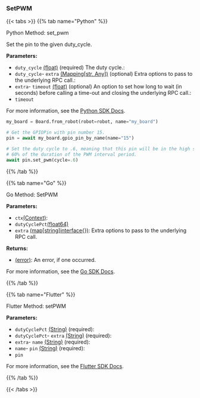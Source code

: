 ### SetPWM

\{\{< tabs >}}
\{\{% tab name="Python" %}\}

Python Method: set_pwm

Set the pin to the given duty_cycle.

**Parameters:**

- `duty_cycle` [(float)](https://docs.python.org/3/library/stdtypes.html#numeric-types-int-float-complex) (required) The duty cycle.:
- `duty_cycle`- `extra` [(Mapping[str, Any])](<INSERT PARAM TYPE LINK>) (optional) Extra options to pass to the underlying RPC call.:
- `extra`- `timeout` [(float)](<INSERT PARAM TYPE LINK>) (optional) An option to set how long to wait (in seconds) before calling a time-out and closing the underlying RPC call.:
- `timeout`

For more information, see the [Python SDK Docs](https://python.viam.dev/autoapi/viam/components/board/client/index.html#viam.components.board.client.GPIOPinClient.set_pwm).

``` python {class="line-numbers linkable-line-numbers"}
my_board = Board.from_robot(robot=robot, name="my_board")

# Get the GPIOPin with pin number 15.
pin = await my_board.gpio_pin_by_name(name="15")

# Set the duty cycle to .6, meaning that this pin will be in the high state for
# 60% of the duration of the PWM interval period.
await pin.set_pwm(cycle=.6)

```

\{\{% /tab %}}

\{\{% tab name="Go" %\}\}

Go Method: SetPWM

**Parameters:**

- `ctx`[(Context)](https://pkg.go.dev/context#ctx):
- `dutyCyclePct`[(float64)](<INSERT PARAM TYPE LINK>)
- `extra` [(map[string]interface\{\})](https://go.dev/blog/maps): Extra options to pass to the underlying RPC call.

**Returns:**

- [(error)](https://pkg.go.dev/builtin#error): An error, if one occurred.

For more information, see the [Go SDK Docs](https://pkg.go.dev/go.viam.com/rdk/components/board#GPIOPin).

\{\{% /tab %}}

\{\{% tab name="Flutter" %}\}

Flutter Method: setPWM

**Parameters:**

- `dutyCyclePct` [(String)](https://api.flutter.dev/flutter/dart-core/String-class.html) (required):
- `dutyCyclePct`- `extra` [(String)](https://api.flutter.dev/flutter/dart-core/String-class.html) (required):
- `extra`- `name` [(String)](https://api.flutter.dev/flutter/dart-core/String-class.html) (required):
- `name`- `pin` [(String)](https://api.flutter.dev/flutter/dart-core/String-class.html) (required):
- `pin`

For more information, see the [Flutter SDK Docs](https://flutter.viam.dev/viam_protos.component.board/BoardServiceClient/setPWM.html).

\{\{% /tab %}}

\{\{< /tabs >}}

